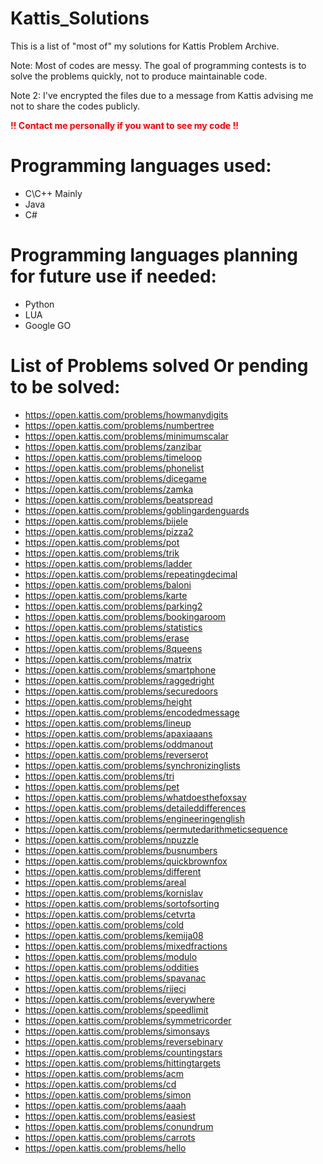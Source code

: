 # Kattis_Solutions
This is a list of "most of" my solutions for Kattis Problem Archive.

Note: Most of codes are messy. The goal of programming contests is to solve the problems quickly, not to produce maintainable code.

Note 2: I've encrypted the files due to a message from Kattis advising me not to share the codes publicly.

<b><font color="red"> !! Contact me personally if you want to see my code !!</font></b> 

# Programming languages used:
- C\C++ Mainly
- Java
- C#

# Programming languages planning for future use if needed:
- Python
- LUA
- Google GO

# List of Problems solved Or pending to be solved:

+ https://open.kattis.com/problems/howmanydigits
+ https://open.kattis.com/problems/numbertree
+ https://open.kattis.com/problems/minimumscalar
+ https://open.kattis.com/problems/zanzibar
+ https://open.kattis.com/problems/timeloop
+ https://open.kattis.com/problems/phonelist
+ https://open.kattis.com/problems/dicegame
+ https://open.kattis.com/problems/zamka
+ https://open.kattis.com/problems/beatspread
+ https://open.kattis.com/problems/goblingardenguards
+ https://open.kattis.com/problems/bijele
+ https://open.kattis.com/problems/pizza2
+ https://open.kattis.com/problems/pot
+ https://open.kattis.com/problems/trik
+ https://open.kattis.com/problems/ladder
+ https://open.kattis.com/problems/repeatingdecimal
+ https://open.kattis.com/problems/baloni
+ https://open.kattis.com/problems/karte
+ https://open.kattis.com/problems/parking2
+ https://open.kattis.com/problems/bookingaroom
+ https://open.kattis.com/problems/statistics
+ https://open.kattis.com/problems/erase
+ https://open.kattis.com/problems/8queens
+ https://open.kattis.com/problems/matrix
+ https://open.kattis.com/problems/smartphone
+ https://open.kattis.com/problems/raggedright
+ https://open.kattis.com/problems/securedoors
+ https://open.kattis.com/problems/height
+ https://open.kattis.com/problems/encodedmessage
+ https://open.kattis.com/problems/lineup
+ https://open.kattis.com/problems/apaxiaaans
+ https://open.kattis.com/problems/oddmanout
+ https://open.kattis.com/problems/reverserot
+ https://open.kattis.com/problems/synchronizinglists
+ https://open.kattis.com/problems/tri
+ https://open.kattis.com/problems/pet
+ https://open.kattis.com/problems/whatdoesthefoxsay
+ https://open.kattis.com/problems/detaileddifferences
+ https://open.kattis.com/problems/engineeringenglish
+ https://open.kattis.com/problems/permutedarithmeticsequence
+ https://open.kattis.com/problems/npuzzle
+ https://open.kattis.com/problems/busnumbers
+ https://open.kattis.com/problems/quickbrownfox
+ https://open.kattis.com/problems/different
+ https://open.kattis.com/problems/areal
+ https://open.kattis.com/problems/kornislav
+ https://open.kattis.com/problems/sortofsorting
+ https://open.kattis.com/problems/cetvrta
+ https://open.kattis.com/problems/cold
+ https://open.kattis.com/problems/kemija08
+ https://open.kattis.com/problems/mixedfractions
+ https://open.kattis.com/problems/modulo
+ https://open.kattis.com/problems/oddities
+ https://open.kattis.com/problems/spavanac
+ https://open.kattis.com/problems/rijeci
+ https://open.kattis.com/problems/everywhere
+ https://open.kattis.com/problems/speedlimit
+ https://open.kattis.com/problems/symmetricorder
+ https://open.kattis.com/problems/simonsays
+ https://open.kattis.com/problems/reversebinary
+ https://open.kattis.com/problems/countingstars
+ https://open.kattis.com/problems/hittingtargets
+ https://open.kattis.com/problems/acm
+ https://open.kattis.com/problems/cd
+ https://open.kattis.com/problems/simon
+ https://open.kattis.com/problems/aaah
+ https://open.kattis.com/problems/easiest
+ https://open.kattis.com/problems/conundrum
+ https://open.kattis.com/problems/carrots
+ https://open.kattis.com/problems/hello
